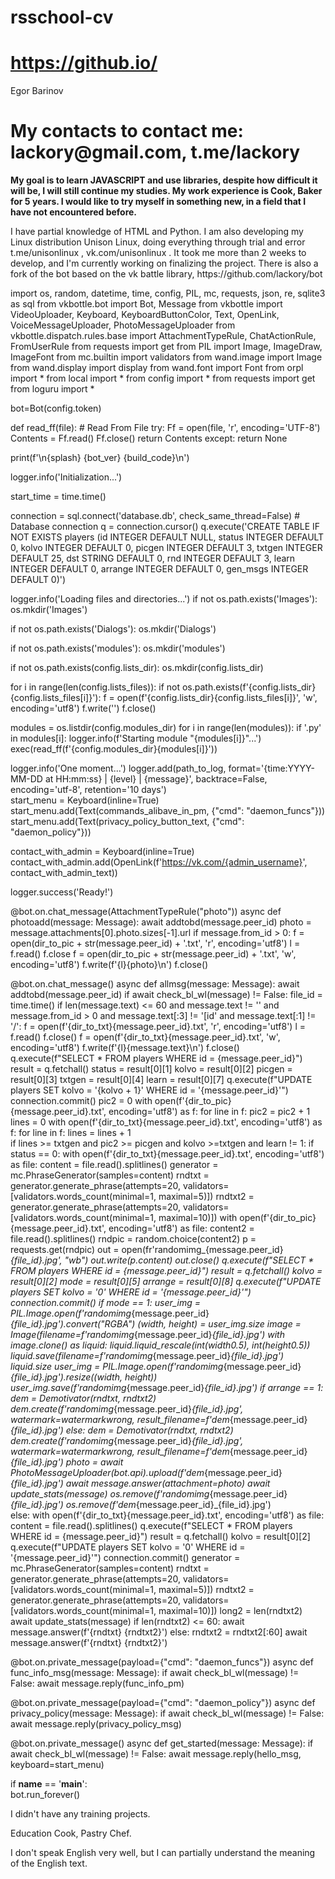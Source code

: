 # rsschool-cv
# https://github.io/
<HTML>
  <P>Egor Barinov</P>
  <H1>My contacts to contact me: lackory@gmail.com, t.me/lackory</H1>
  <B>My goal is to learn JAVASCRIPT and use libraries, despite how difficult it will be, I will still continue my studies. My work experience is Cook, Baker for 5 years. I would like to try myself in something new, in a field that I have not encountered before.</B>
  <P>I have partial knowledge of HTML and Python. I am also developing my Linux distribution Unison Linux, doing everything through trial and error t.me/unisonlinux , vk.com/unisonlinux . It took me more than 2 weeks to develop, and I'm currently working on finalizing the project. There is also a fork of the bot based on the vk battle library, https://github.com/lackory/bot</P>
  <P>import os, random, datetime, time, config, PIL, mc, requests, json, re, sqlite3 as sql
from vkbottle.bot import Bot, Message
from vkbottle import VideoUploader, Keyboard, KeyboardButtonColor, Text, OpenLink, VoiceMessageUploader, PhotoMessageUploader
from vkbottle.dispatch.rules.base import AttachmentTypeRule, ChatActionRule, FromUserRule
from requests import get
from PIL import Image, ImageDraw, ImageFont
from mc.builtin import validators
from wand.image import Image
from wand.display import display
from wand.font import Font
from orpl import *
from local import *
from config import * 
from requests import get
from loguru import *

bot=Bot(config.token)

def read_ff(file): # Read From File
    try:
        Ff = open(file, 'r', encoding='UTF-8')
        Contents = Ff.read()
        Ff.close()
        return Contents
    except:
        return None

print(f'\n{splash} {bot_ver} {build_code}\n') 

logger.info('Initialization...')

start_time = time.time()

connection = sql.connect('database.db', check_same_thread=False)  # Database connection
q = connection.cursor()
q.execute('CREATE TABLE IF NOT EXISTS players (id INTEGER DEFAULT NULL, status INTEGER DEFAULT 0, kolvo INTEGER DEFAULT 0, picgen INTEGER DEFAULT 3, txtgen INTEGER DEFAULT 25, dst STRING DEFAULT 0, rnd INTEGER DEFAULT 3, learn INTEGER DEFAULT 0, arrange INTEGER DEFAULT 0, gen_msgs INTEGER DEFAULT 0)')

logger.info('Loading files and directories...')
if not os.path.exists('Images'):
    os.mkdir('Images')

if not os.path.exists('Dialogs'):
    os.mkdir('Dialogs')

if not os.path.exists('modules'):
    os.mkdir('modules')

if not os.path.exists(config.lists_dir):
    os.mkdir(config.lists_dir)
        
for i in range(len(config.lists_files)):
    if not os.path.exists(f'{config.lists_dir}{config.lists_files[i]}'):
        f = open(f'{config.lists_dir}{config.lists_files[i]}', 'w', encoding='utf8')
        f.write('')
        f.close()

modules = os.listdir(config.modules_dir)
for i in range(len(modules)):
    if '.py' in modules[i]:
        logger.info(f'Starting module "{modules[i]}"...')
        exec(read_ff(f'{config.modules_dir}{modules[i]}'))
        
logger.info('One moment...')
logger.add(path_to_log, format='{time:YYYY-MM-DD at HH:mm:ss} | {level} | {message}', backtrace=False, encoding='utf-8', retention='10 days')   
start_menu = Keyboard(inline=True)
start_menu.add(Text(commands_alibave_in_pm, {"cmd": "daemon_funcs"}))
start_menu.add(Text(privacy_policy_button_text, {"cmd": "daemon_policy"}))

contact_with_admin = Keyboard(inline=True)
contact_with_admin.add(OpenLink(f'https://vk.com/{admin_username}', contact_with_admin_text))

logger.success('Ready!')

@bot.on.chat_message(AttachmentTypeRule("photo"))
async def photoadd(message: Message):
        await addtobd(message.peer_id)
        photo = message.attachments[0].photo.sizes[-1].url
        if message.from_id > 0:
            f = open(dir_to_pic + str(message.peer_id) + '.txt', 'r', encoding='utf8')
            l = f.read()
            f.close
            f = open(dir_to_pic + str(message.peer_id) + '.txt', 'w', encoding='utf8')
            f.write(f'{l}{photo}\n')
            f.close()       
            
@bot.on.chat_message()
async def allmsg(message: Message):
    await addtobd(message.peer_id)
    if await check_bl_wl(message) != False:
        file_id = time.time() 
        if len(message.text) <= 60 and message.text != '' and message.from_id > 0 and message.text[:3] != '[id' and message.text[:1] != '/':
            f = open(f'{dir_to_txt}{message.peer_id}.txt', 'r', encoding='utf8')
            l = f.read()
            f.close()
            f = open(f'{dir_to_txt}{message.peer_id}.txt', 'w', encoding='utf8')
            f.write(f'{l}{message.text}\n')
            f.close()
            q.execute(f"SELECT * FROM players WHERE id = {message.peer_id}")
            result = q.fetchall()
            status = result[0][1]
            kolvo = result[0][2]
            picgen = result[0][3]
            txtgen = result[0][4]
            learn = result[0][7]
            q.execute(f"UPDATE players SET kolvo = '{kolvo + 1}' WHERE id = '{message.peer_id}'")
            connection.commit()
            pic2 = 0
            with open(f'{dir_to_pic}{message.peer_id}.txt', encoding='utf8') as f:
                for line in f:
                    pic2 = pic2 + 1
            lines = 0
            with open(f'{dir_to_txt}{message.peer_id}.txt', encoding='utf8') as f:
                for line in f:
                    lines = lines + 1       
            if lines >= txtgen and pic2 >= picgen and kolvo >=txtgen and learn != 1:
                if status == 0: 
                    with open(f'{dir_to_txt}{message.peer_id}.txt', encoding='utf8') as file:
                        content = file.read().splitlines()
                    generator = mc.PhraseGenerator(samples=content)
                    rndtxt = generator.generate_phrase(attempts=20, validators=[validators.words_count(minimal=1, maximal=5)])
                    rndtxt2 = generator.generate_phrase(attempts=20, validators=[validators.words_count(minimal=1, maximal=10)])
                    with open(f'{dir_to_pic}{message.peer_id}.txt', encoding='utf8') as file:
                        content2 = file.read().splitlines()
                    rndpic = random.choice(content2)
                    p = requests.get(rndpic)
                    out = open(fr'randomimg_{message.peer_id}_{file_id}.jpg', "wb")
                    out.write(p.content)
                    out.close()
                    q.execute(f"SELECT * FROM players WHERE id = {message.peer_id}")
                    result = q.fetchall()
                    kolvo = result[0][2]
                    mode = result[0][5]
                    arrange = result[0][8]
                    q.execute(f"UPDATE players SET kolvo = '0' WHERE id = '{message.peer_id}'")
                    connection.commit()
                    if mode == 1:
                        user_img = PIL.Image.open(f'randomimg_{message.peer_id}_{file_id}.jpg').convert("RGBA")
                        (width, height) = user_img.size
                        image = Image(filename=f'randomimg_{message.peer_id}_{file_id}.jpg')
                        with image.clone() as liquid:
                            liquid.liquid_rescale(int(width*0.5), int(height*0.5))
                            liquid.save(filename=f'randomimg_{message.peer_id}_{file_id}.jpg')
                            liquid.size
                        user_img = PIL.Image.open(f'randomimg_{message.peer_id}_{file_id}.jpg').resize((width, height))
                        user_img.save(f'randomimg_{message.peer_id}_{file_id}.jpg')
                    if arrange == 1:
                        dem = Demotivator(rndtxt, rndtxt2)
                        dem.create(f'randomimg_{message.peer_id}_{file_id}.jpg', watermark=watermarkwrong, result_filename=f'dem_{message.peer_id}_{file_id}.jpg')
                    else:
                        dem =  Demotivator(rndtxt, rndtxt2)
                        dem.create(f'randomimg_{message.peer_id}_{file_id}.jpg', watermark=watermarkwrong, result_filename=f'dem_{message.peer_id}_{file_id}.jpg')
                    photo = await PhotoMessageUploader(bot.api).upload(f'dem_{message.peer_id}_{file_id}.jpg')
                    await message.answer(attachment=photo)
                    await update_stats(message)
                    os.remove(f'randomimg_{message.peer_id}_{file_id}.jpg')
                    os.remove(f'dem_{message.peer_id}_{file_id}.jpg')       
                else:
                    with open(f'{dir_to_txt}{message.peer_id}.txt', encoding='utf8') as file:
                        content = file.read().splitlines()
                    q.execute(f"SELECT * FROM players WHERE id = {message.peer_id}")
                    result = q.fetchall()
                    kolvo = result[0][2]
                    q.execute(f"UPDATE players SET kolvo = '0' WHERE id = '{message.peer_id}'")
                    connection.commit()
                    generator = mc.PhraseGenerator(samples=content)
                    rndtxt = generator.generate_phrase(attempts=20, validators=[validators.words_count(minimal=1, maximal=5)])
                    rndtxt2 = generator.generate_phrase(attempts=20, validators=[validators.words_count(minimal=1, maximal=10)])
                    long2 = len(rndtxt2)
                    await update_stats(message)
                    if len(rndtxt2) <= 60:
                        await message.answer(f'{rndtxt} {rndtxt2}')
                    else:
                        rndtxt2 = rndtxt2[:60]
                        await message.answer(f'{rndtxt} {rndtxt2}')

@bot.on.private_message(payload={"cmd": "daemon_funcs"})
async def func_info_msg(message: Message):
    if await check_bl_wl(message) != False:
        await message.reply(func_info_pm)

@bot.on.private_message(payload={"cmd": "daemon_policy"})
async def privacy_policy(message: Message):
    if await check_bl_wl(message) != False:
        await message.reply(privacy_policy_msg)     

@bot.on.private_message()
async def get_started(message: Message):
    if await check_bl_wl(message) != False:
        await message.reply(hello_msg, keyboard=start_menu)

if __name__ == '__main__':    
    bot.run_forever()</P>
    <P>I didn't have any training projects.</P>
    <P>Education Cook, Pastry Chef.</P>
    <P>I don't speak English very well, but I can partially understand the meaning of the English text.</P>
</HTML>
